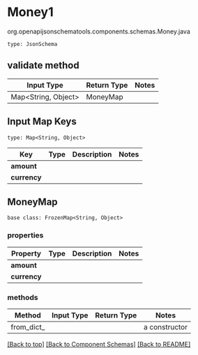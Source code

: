 # Money1
org.openapijsonschematools.components.schemas.Money.java
```
type: JsonSchema
```

## validate method
| Input Type | Return Type | Notes |
| ---------- | ----------- | ----- |
| Map<String, Object> | MoneyMap | |

## Input Map Keys
```
type: Map<String, Object>
```
Key | Type |  Description | Notes
------------ | ------------- | ------------- | -------------
**amount** |  |  |
**currency** |  |  |

## MoneyMap
```
base class: FrozenMap<String, Object>

```

### properties
Property | Type | Description | Notes
-------- | ---- | ----------- | -----
**amount** |  |  |
**currency** |  |  |

### methods
Method | Input Type | Return Type | Notes
------ | ---------- | ----------- | ------
from_dict_ |  |  | a constructor

[[Back to top]](#top) [[Back to Component Schemas]](../../../README.md#Component-Schemas) [[Back to README]](../../../README.md)
